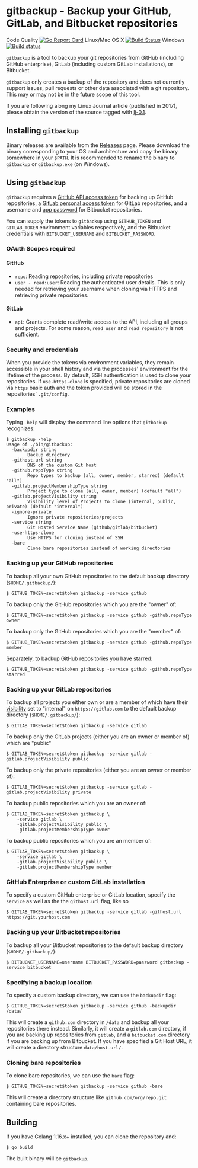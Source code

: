# gitbackup - Backup your GitHub, GitLab, and Bitbucket repositories
Code Quality [![Go Report Card](https://goreportcard.com/badge/github.com/amitsaha/gitbackup)](https://goreportcard.com/report/github.com/amitsaha/gitbackup)
Linux/Mac OS X [![Build Status](https://travis-ci.org/amitsaha/gitbackup.svg?branch=master)](https://travis-ci.org/amitsaha/gitbackup) Windows [![Build status](https://ci.appveyor.com/api/projects/status/fwki40x1havyian2/branch/master?svg=true)](https://ci.appveyor.com/project/amitsaha/gitbackup/branch/master) 

``gitbackup`` is a tool to backup your git repositories from GitHub (including GitHub enterprise),
GitLab (including custom GitLab installations), or Bitbucket.

``gitbackup`` only creates a backup of the repository and does not currently support issues,
pull requests or other data associated with a git repository. This may or may not be in the future
scope of this tool.

If you are following along my Linux Journal article (published in 2017), please obtain the version of the 
source tagged with [lj-0.1](https://github.com/amitsaha/gitbackup/releases/tag/lj-0.1).

## Installing `gitbackup`

Binary releases are available from the [Releases](https://github.com/amitsaha/gitbackup/releases/) page. Please download the binary corresponding to your OS
and architecture and copy the binary somewhere in your ``$PATH``. It is recommended to rename the binary to `gitbackup` or `gitbackup.exe` (on Windows).

## Using `gitbackup`

``gitbackup`` requires a [GitHub API access token](https://github.com/blog/1509-personal-api-tokens) for
backing up GitHub repositories, a [GitLab personal access token](https://gitlab.com/profile/personal_access_tokens)
for GitLab repositories, and a username and [app password](https://bitbucket.org/account/settings/app-passwords/) for
Bitbucket repositories.

You can supply the tokens to ``gitbackup`` using ``GITHUB_TOKEN`` and ``GITLAB_TOKEN`` environment variables
respectively, and the Bitbucket credentials with ``BITBUCKET_USERNAME`` and ``BITBUCKET_PASSWORD``.

### OAuth Scopes required

#### GitHub

- `repo`: Reading repositories, including private repositories
- `user - read:user`: Reading the authenticated user details. This is only needed for retrieving your username when cloning
via HTTPS and retrieving private repositories.

#### GitLab

- `api`: Grants complete read/write access to the API, including all groups and projects.
For some reason, `read_user` and `read_repository` is not sufficient.

### Security and credentials

When you provide the tokens via environment variables, they remain accessible in your shell history 
and via the processes' environment for the lifetime of the process. By default, SSH authentication
is used to clone your repositories. If `use-https-clone` is specified, private repositories
are cloned via `https` basic auth and the token provided will be stored  in the repositories' 
`.git/config`.

### Examples

Typing ``-help`` will display the command line options that `gitbackup` recognizes:

```
$ gitbackup -help
Usage of ./bin/gitbackup:
  -backupdir string
        Backup directory
  -githost.url string
        DNS of the custom Git host
  -github.repoType string
        Repo types to backup (all, owner, member, starred) (default "all")
  -gitlab.projectMembershipType string
        Project type to clone (all, owner, member) (default "all")
  -gitlab.projectVisibility string
        Visibility level of Projects to clone (internal, public, private) (default "internal")
  -ignore-private
    	Ignore private repositories/projects
  -service string
    	Git Hosted Service Name (github/gitlab/bitbucket)
  -use-https-clone
    	Use HTTPS for cloning instead of SSH
  -bare
    	Clone bare repositories instead of working directories
```
### Backing up your GitHub repositories

To backup all your own GitHub repositories to the default backup directory (``$HOME/.gitbackup/``):

```lang=bash
$ GITHUB_TOKEN=secret$token gitbackup -service github
```

To backup only the GitHub repositories which you are the "owner" of:

```lang=bash
$ GITHUB_TOKEN=secret$token gitbackup -service github -github.repoType owner
```

To backup only the GitHub repositories which you are the "member" of:

```lang=bash
$ GITHUB_TOKEN=secret$token gitbackup -service github -github.repoType member
```

Separately, to backup GitHub repositories you have starred:

```lang=bash
$ GITHUB_TOKEN=secret$token gitbackup -service github -github.repoType starred
```

### Backing up your GitLab repositories

To backup all projects you either own or are a member of which have their [visibility](https://docs.gitlab.com/ce/api/projects.html#project-visibility-level) set to
"internal" on ``https://gitlab.com`` to the default backup directory (``$HOME/.gitbackup/``):

```lang=bash
$ GITLAB_TOKEN=secret$token gitbackup -service gitlab
```

To backup only the GitLab projects (either you are an owner or member of) which are "public"

```lang=bash
$ GITLAB_TOKEN=secret$token gitbackup -service gitlab -gitlab.projectVisibility public
```

To backup only the private repositories (either you are an owner or member of):

```lang=bash
$ GITLAB_TOKEN=secret$token gitbackup -service gitlab -gitlab.projectVisibility private
```

To backup public repositories which you are an owner of:

```lang=bash
$ GITLAB_TOKEN=secret$token gitbackup \
    -service gitlab \
    -gitlab.projectVisibility public \
    -gitlab.projectMembershipType owner
```

To backup public repositories which you are an member of:

```lang=bash
$ GITLAB_TOKEN=secret$token gitbackup \
    -service gitlab \
    -gitlab.projectVisibility public \
    -gitlab.projectMembershipType member
```

### GitHub Enterprise or custom GitLab installation

To specify a custom GitHub enterprise or GitLab location, specify the ``service`` as well as the
the ``githost.url`` flag, like so

```lang=bash
$ GITLAB_TOKEN=secret$token gitbackup -service gitlab -githost.url https://git.yourhost.com
```

### Backing up your Bitbucket repositories

To backup all your Bitbucket repositories to the default backup directory (``$HOME/.gitbackup/``):

```lang=bash
$ BITBUCKET_USERNAME=username BITBUCKET_PASSWORD=password gitbackup -service bitbucket
```

### Specifying a backup location

To specify a custom backup directory, we can use the ``backupdir`` flag:

```lang=bash
$ GITHUB_TOKEN=secret$token gitbackup -service github -backupdir /data/
```

This will create a ``github.com`` directory in ``/data`` and backup all your repositories there instead.
Similarly, it will create a ``gitlab.com`` directory, if you are backing up repositories from ``gitlab``, and a
``bitbucket.com`` directory if you are backing up from Bitbucket.
If you have specified a Git Host URL, it will create a directory structure ``data/host-url/``.


### Cloning bare repositories

To clone bare repositories, we can use the ``bare`` flag:

```lang=bash
$ GITHUB_TOKEN=secret$token gitbackup -service github -bare
```

This will create a directory structure like ``github.com/org/repo.git`` containing bare repositories.


## Building

If you have Golang 1.16.x+ installed, you can clone the repository and:
```
$ go build
```

The built binary will be ``gitbackup``.
